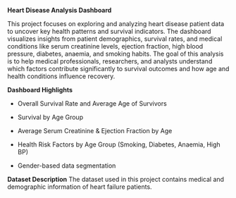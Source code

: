 **Heart Disease Analysis Dashboard**

This project focuses on exploring and analyzing heart disease patient data to uncover key health patterns and survival indicators. The dashboard visualizes insights from patient demographics, survival rates, and medical conditions like serum creatinine levels, ejection fraction, high blood pressure, diabetes, anaemia, and smoking habits.
The goal of this analysis is to help medical professionals, researchers, and analysts understand which factors contribute significantly to survival outcomes and how age and health conditions influence recovery.

**Dashboard Highlights**
* Overall Survival Rate and Average Age of Survivors

* Survival by Age Group

* Average Serum Creatinine & Ejection Fraction by Age

* Health Risk Factors by Age Group (Smoking, Diabetes, Anaemia, High BP)

* Gender-based data segmentation

 **Dataset Description**
The dataset used in this project contains medical and demographic information of heart failure patients.



